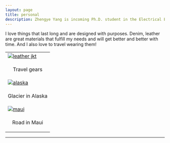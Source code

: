 ```yaml
---
layout: page
title: personal
description: Zhengye Yang is incoming Ph.D. student in the Electrical Engineering at Rensselaer Polytechnic Institute; research in computer vision
---
```

I love things that last long and are designed with purposes. Denim, leather are great materials that fulfill my needs and will get better and better with time. And I also love to travel wearing them! 




<table class="wide">
<tr>
  <td >
    <a href="./publpics/leather_jkt.png">
            <img src="./publpics/leather_jkt.png"
                  title="leather jkt" alt="leather jkt"/></a>
  </td>
  
</tr>
<tr>
  <td >
    <p style='text-align: center;'>
        Travel gears    
    </p>
  </td>
  
</tr>
<tr>
  <td >
    <a href="../publpics/alaska.png">
            <img src="../publpics/alaska.png"
                  title="alaska " alt="alaska"/></a>
  </td>

</tr>
<tr>
  <td >
    <p style='text-align: center;'>
        Glacier in Alaska    
    </p>
  </td>
  
</tr>
<tr>
  <td >
    <a href="../publpics/halei.png">
            <img src="../publpics/halei.png"
                  title="maui " alt="maui"/></a>
  </td>
  
</tr>
<tr>
  <td >
    <p style='text-align: center;'>
        Road in Maui    
    </p>
  </td>
  
</tr>
</table>





---

<style>

body {
  background-image: url('../publpics/alaska.png');
  background-repeat: no-repeat;
  background-attachment: fixed;  
  background-size: cover;
}
</style>